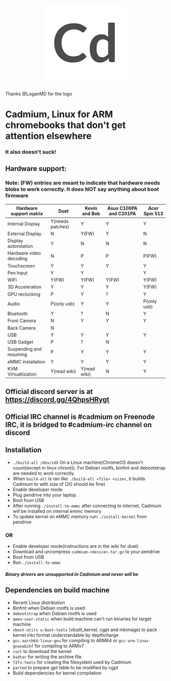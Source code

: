 <p align="center"><img src="/pics/logo/cd_smol.png" alt="Logo" data-canonical-src="/pics/cd_smol.png"/></p>

Thanks @LoganMD for the logo

# Cadmium, Linux for ARM chromebooks that don't get attention elsewhere
### It also doesn't suck!

## Hardware support:
### Note: (FW) entries are meant to indicate that hardware needs blobs to work correctly. It does NOT say anything about boot firmware
| Hardware support matrix      	| Duet               	| Kevin and Bob        	| Asus C100PA and C201PA	| Acer Spin 513		|
|-------------------------	|--------------------	|----------------	|-------------------------	|-----------------------|
| Internal Display              | Y(needs patches)   	| Y		 	| Y				| Y			|
| External Display		| N			| Y(FW)			| Y				| N			|
| Display autorotation    	| Y                  	| N              	| N				| N			|
| Hardware video decoding	| N			| P			| P				| P(FW)			|
| Touchscreen             	| Y                  	| Y              	| Y				| Y			|
| Pen Input			| Y			| Y			| 				| Y			|
| WiFi                    	| Y(FW)              	| Y(FW)          	| Y(FW)				| Y(FW)			|
| 3D Acceleration         	| Y                  	| Y              	| Y				| Y(FW)			|
| GPU reclocking		| P			| Y			| ?				| Y			|
| Audio                   	| P(only usb)	 	| Y              	| Y				| P(only usb)		|
| Bluetooth               	| Y                  	| ?              	| N				| Y			|
| Front Camera			| N			| Y			| Y				| Y			|
| Back Camera                  	| N                  	|               	| 				|			|
| USB                     	| Y                  	| Y              	| Y				| Y			|
| USB Gadget              	| P                  	| ?              	| N				| 			|
| Suspending and resuming 	| P                  	| Y              	| Y				| Y			|
| eMMC installation       	| Y                  	| Y              	| Y				| Y			|
| KVM Virtualtization		| Y(read wiki)		| Y(read wiki)		| N				| Y			|

## Official discord server is at https://discord.gg/4QhpsHRygt
## Official IRC channel is #cadmium on Freenode IRC, it is bridged to #cadmium-irc channel on discord

## Installation
- ``` ./build-all /dev/sdX ``` On a Linux machine(ChromeOS doesn't count(except in linux chroot)). For Debian rootfs, binfmt and debootstrap are needed to work correctly.
- When ```build-all``` is ran like ```./build-all <file> <size>```, it builds Cadmium to <file> with size of <size>(2G should be fine)
- Enable developer mode
- Plug pendrive into your laptop.
- Boot from USB
- After running ``` ./install-to-emmc ``` after connecting to internet, Cadmium will be installed on internal emmc memory
- To update kernel on eMMC memory run: ```./install-kernel``` from pendrive

### OR
- Enable developer mode(instructions are in the wiki for duet)
- Download and uncompress ```cadmium-<device>.tar.gz``` to your pendrive
- Boot from USB
- Run ```./install-to-emmc```

#### *Binary drivers are unsupported in Cadmium and never will be*

## Dependencies on build machine
- Recent Linux distribution
- Binfmt when Debian rootfs is used
- ```debootstrap``` when Debian rootfs is used
- ```qemu-user-static``` when build machine can't run binaries for target machine
- ```vboot-utils u-boot-tools``` (vbutil_kernel, cgpt and mkimage) to pack kernel into format understandable by depthcharge
- ```gcc-aarch64-linux-gnu``` for compiling to ARM64 or ```gcc-arm-linux-gnueabihf``` for compiling to ARMv7
- ```curl``` to download the kernel
- ```bsdtar``` for writing the archive file
- ```f2fs-tools``` for creating the filesystem used by Cadmium
- ```parted``` to prepare gpt table to be modified by cgpt
- Build dependencies for kernel compilation
